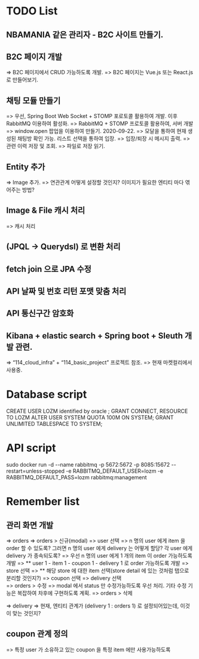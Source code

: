 # TODO List
## NBAMANIA 같은 관리자 - B2C 사이트 만들기.
## B2C 페이지 개발
=> B2C 페이지에서 CRUD 가능하도록 개발.
=> B2C 페이지는 Vue.js 또는 React.js 로 만들어보기.

## 채팅 모듈 만들기
=> 우선, Spring Boot Web Socket + STOMP 포로토콜 활용하여 개발. 이후 RabbitMQ 이용하여 활성화.
=> RabbitMQ + STOMP 프로토콜 활용하여, 서버 개발
=> window.open 팝업을 이용하여 만들기. 2020-09-22.
=> 모달을 통하여 현재 생성된 채팅방 확인 가능. 리스트 선택을 통하여 입장.
=> 입장/퇴장 시 메시지 출력.
=> 관련 이력 저장 및 조회.
  => 파일로 저장 읽기.

## Entity 추가
=> Image 추가.
  => 연관관계 어떻게 설정할 것인지? 이미지가 필요한 엔티티 마다 엮어주는 방법?

## Image & File 캐시 처리
=> 캐시 처리

## (JPQL -> Querydsl) 로 변환 처리

## fetch join 으로 JPA 수정

## API 날짜 및 번호 리턴 포맷 맞춤 처리

## API 통신구간 암호화

## Kibana + elastic search + Spring boot + Sleuth 개발 관련.
=> “114_cloud_infra” + “114_basic_project” 프로젝트 참조.
=> 현재 마켓컬리에서 사용중.


# Database script
CREATE USER LOZM identified by oracle ;
GRANT CONNECT, RESOURCE TO LOZM
ALTER USER SYSTEM QUOTA 100M ON SYSTEM;
GRANT UNLIMITED TABLESPACE TO SYSTEM;

# API script
sudo docker run -d --name rabbitmq -p 5672:5672 -p 8085:15672 --restart=unless-stopped -e RABBITMQ_DEFAULT_USER=lozm -e RABBITMQ_DEFAULT_PASS=lozm rabbitmq:management

# Remember list
## 관리 화면 개발
=> orders
  => orders > 신규(modal)
    => user 선택
      => n 명의 user 에게 item 을 order 할 수 있도록? 그러면 n 명의 user 에게 delivery 는 어떻게 할당? 각 user 에게 delivery 가 종속되도록?
      => 우선 n 명의 user 에게 1 개의 item 이 order 가능하도록 개발
      => ** user 1 - item 1 - coupon 1 - delivery 1 로 order 가능하도록 개발
    => store 선택 
    => ** 해당 store 에 대한 item 선택(store detail 에 있는 것처럼 탭으로 분리할 것인지?)
    => coupon 선택
    => delivery 선택  
  => orders > 수정
    => modal 에서 status 만 수정가능하도록 우선 처리. 기타 수정 기능은 복잡하여 차후에 구현하도록 계획.
  => orders > 삭제
  
=> delivery
  => 현재, 엔티티 관계가 (delivery 1 : orders 1) 로 설정되어있는데, 이것이 맞는 것인지?
  
## coupon 관계 정의
=> 특정 user 가 소유하고 있는 coupon 을 특정 item 에만 사용가능하도록